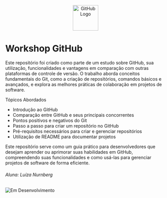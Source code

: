 <p align="center">
  <img src="https://upload.wikimedia.org/wikipedia/commons/9/91/Octicons-mark-github.svg" alt="GitHub Logo" width="80" height="80">
</p>

# Workshop GitHub

Este repositório foi criado como parte de um estudo sobre GitHub, sua utilização, funcionalidades e vantagens em comparação com outras plataformas de controle de versão. O trabalho aborda conceitos fundamentais do Git, como a criação de repositórios, comandos básicos e avançados, e explora as melhores práticas de colaboração em projetos de software.

Tópicos Abordados
  - Introdução ao GitHub
  - Comparação entre GitHub e seus principais concorrentes
  - Pontos positivos e negativos do Git
  - Passo a passo para criar um repositório no GitHub
  - Pré-requisitos necessários para criar e gerenciar repositórios
  - Utilização de README para documentar projetos

    
Este repositório serve como um guia prático para desenvolvedores que desejam aprender ou aprimorar suas habilidades em GitHub, compreendendo suas funcionalidades e como usá-las para gerenciar projetos de software de forma eficiente.

###### Aluna: Luíza Nurnberg

![Em Desenvolvimento](https://img.shields.io/badge/Status-Em_Desenvolvimento-green)
